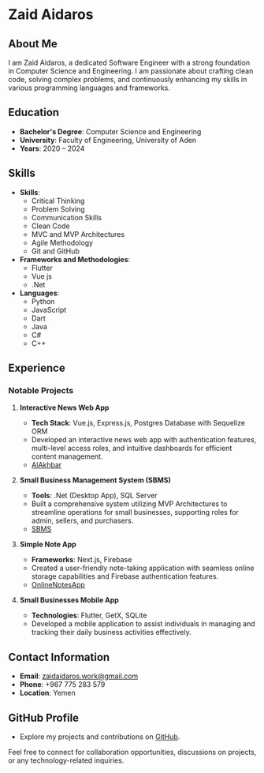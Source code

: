 # Zaid Aidaros

## About Me
I am Zaid Aidaros, a dedicated Software Engineer with a strong foundation in Computer Science and Engineering. I am passionate about crafting clean code, solving complex problems, and continuously enhancing my skills in various programming languages and frameworks.

## Education
- **Bachelor's Degree**: Computer Science and Engineering
- **University**: Faculty of Engineering, University of Aden
- **Years**: 2020 – 2024

## Skills
- **Skills**:
  - Critical Thinking
  - Problem Solving
  - Communication Skills
  - Clean Code
  - MVC and MVP Architectures
  - Agile Methodology
  - Git and GitHub
- **Frameworks and Methodologies**:
  - Flutter
  - Vue js
  - .Net
- **Languages**:
  - Python
  - JavaScript
  - Dart
  - Java
  - C#
  - C++

## Experience
### Notable Projects
1. **Interactive News Web App**
   - **Tech Stack**: Vue.js, Express.js, Postgres Database with Sequelize ORM
   - Developed an interactive news web app with authentication features, multi-level access roles, and intuitive dashboards for efficient content management.
   - [AlAkhbar](github.com/zaidaidaros/news)

2. **Small Business Management System (SBMS)**
   - **Tools**: .Net (Desktop App), SQL Server
   - Built a comprehensive system utilizing MVP Architectures to streamline operations for small businesses, supporting roles for admin, sellers, and purchasers.
   - [SBMS](github.com/zaidaidaros/SBMS)

3. **Simple Note App**
   - **Frameworks**: Next.js, Firebase
   - Created a user-friendly note-taking application with seamless online storage capabilities and Firebase authentication features.
   - [OnlineNotesApp](github.com/zaidaidaros/OnlineNotesApp)

4. **Small Businesses Mobile App**
   - **Technologies**: Flutter, GetX, SQLite
   - Developed a mobile application to assist individuals in managing and tracking their daily business activities effectively.

## Contact Information
- **Email**: zaidaidaros.work@gmail.com
- **Phone**: +967 775 283 579
- **Location**: Yemen

## GitHub Profile
- Explore my projects and contributions on [GitHub](https://github.com/zaidaidaros).

Feel free to connect for collaboration opportunities, discussions on projects, or any technology-related inquiries.
